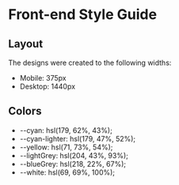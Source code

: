 # Front-end Style Guide

## Layout

The designs were created to the following widths:

- Mobile: 375px
- Desktop: 1440px

## Colors
- --cyan: hsl(179, 62%, 43%);
- --cyan-lighter: hsl(179, 47%, 52%);
- --yellow: hsl(71, 73%, 54%);
- --lightGrey: hsl(204, 43%, 93%);
- --blueGrey: hsl(218, 22%, 67%);
- --white: hsl(69, 69%, 100%);

